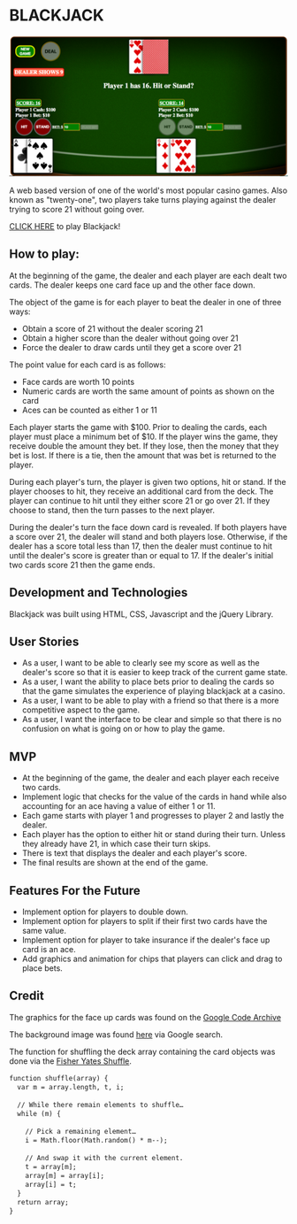 # **BLACKJACK**
![ScreenShot](documentation/Screenshot.png)

A web based version of one of the world's most popular casino games. Also known as "twenty-one", two players take turns playing against the dealer trying to score 21 without going over.

<a href="https://dmacauyag.github.io/WDI-45-Project_1/">CLICK HERE</a> to play Blackjack!

## How to play:
At the beginning of the game, the dealer and each player are each dealt two cards. The dealer keeps one card face up and the other face down. 

The object of the game is for each player to beat the dealer in one of three ways:

* Obtain a score of 21 without the dealer scoring 21
* Obtain a higher score than the dealer without going over 21
* Force the dealer to draw cards until they get a score over 21

The point value for each card is as follows:

* Face cards are worth 10 points
* Numeric cards are worth the same amount of points as shown on the card
* Aces can be counted as either 1 or 11

Each player starts the game with $100. Prior to dealing the cards, each player must place a minimum bet of $10. If the player wins the game, they receive double the amount they bet. If they lose, then the money that they bet is lost. If there is a tie, then the amount that was bet is returned to the player. 

During each player's turn, the player is given two options, hit or stand. If the player chooses to hit, they receive an additional card from the deck. The player can continue to hit until they either score 21 or go over 21. If they choose to stand, then the turn passes to the next player. 

During the dealer's turn the face down card is revealed. If both players have a score over 21, the dealer will stand and both players lose. Otherwise, if the dealer has a score total less than 17, then the dealer must continue to hit until the dealer's score is greater than or equal to 17. If the dealer's initial two cards score 21 then the game ends. 


## Development and Technologies
Blackjack was built using HTML, CSS, Javascript and the jQuery Library. 

## User Stories
* As a user, I want to be able to clearly see my score as well as the dealer's score so that it is easier to keep track of the current game state. 
* As a user, I want the ability to place bets prior to dealing the cards so that the game simulates the experience of playing blackjack at a casino. 
* As a user, I want to be able to play with a friend so that there is a more competitive aspect to the game. 
* As a user, I want the interface to be clear and simple so that there is no confusion on what is going on or how to play the game. 

## MVP
* At the beginning of the game, the dealer and each player each receive two cards. 
* Implement logic that checks for the value of the cards in hand while also accounting for an ace having a value of either 1 or 11. 
* Each game starts with player 1 and progresses to player 2 and lastly the dealer. 
* Each player has the option to either hit or stand during their turn. Unless they already have 21, in which case their turn skips. 
* There is text that displays the dealer and each player's score.
* The final results are shown at the end of the game. 

## Features For the Future 
* Implement option for players to double down.
* Implement option for players to split if their first two cards have the same value. 
* Implement option for player to take insurance if the dealer's face up card is an ace. 
* Add graphics and animation for chips that players can click and drag to place bets.

## Credit
The graphics for the face up cards was found on the <a href="https://code.google.com/archive/p/vector-playing-cards/">Google Code Archive</a>

The background image was found <a href="https://mxg.cdnbf.net/mexchangeblackjack/turbo/assets/gameView/tableBackground.png">here</a> via Google search.

The function for shuffling the deck array containing the card objects was done via the <a href="https://bost.ocks.org/mike/shuffle/">Fisher Yates Shuffle</a>.

```
function shuffle(array) {
  var m = array.length, t, i;
  
  // While there remain elements to shuffle…
  while (m) {
  
    // Pick a remaining element…
    i = Math.floor(Math.random() * m--);
    
    // And swap it with the current element.
    t = array[m];
    array[m] = array[i];
    array[i] = t;
  }
  return array;
}

